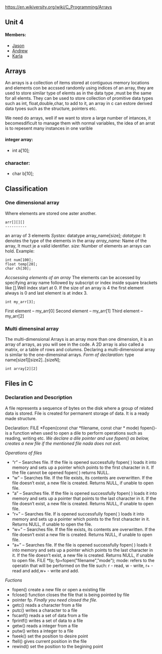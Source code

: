 https://en.wikiversity.org/wiki/C_Programming/Arrays
## Unit 4 
#### Members: 
* [Jason](https://github.com/JasonPinelo95/Programming_2/edit/master/UNIT_4)
* [Andrew]()
* [Karla](https://github.com/karlave14/C--and-python/blob/master/arraysfiles3.md)

## Arrays 

An arrays is a collection of items stored at contiguous memory 
locations and elements con be accssed randomly using indices of 
an array, they are used to store similar type of elemts as in
the data type ,must be the same for all elemts. 
They can be used to store collection of promitive data types 
such as int, float,double,char, to add to it, an array in c can
estore derived data tyoes such as the structure, pointers etc. 

We need do arrays, well if we want to store a large number of
intances, it becomesdificult to manage them with normal variables, 
the idea of an arrat is to repesent many instances in one varible

#### integer array: 

 * int a[10];

### character:
 
 * char b[10];

## Classification 

### One dimensional array
Where elements are stored one aster another. 

	arr[][][]
	----------
   an array of 3 elements
 *Systax:* datatype array_name[size];
 *datatype:* It denotes the type of the elements in the array
 *array_name:* Name of the array, It muct je a valid identifier. 
 *size:* Number of elements an arrays can hold. 
Example: 

	int num[100];
	float temp[20];
	char ch[30];  
 *Accsessing elements of an array*
 The elements can be accessed by specifying array name followed 
by subscript or index inside square brackets like [].Well index 
start at 0. If the size of an array is 4 the first element always 
is 0 and last element is at index 3. 

	int my_arr[3];
 
 First element – my_arr[0]
 Second element – my_arr[1]
 Third element – my_arr[2]

### Multi dimensinal array   

 The multi-dimensional Arrays is an array more than one dimension, 
 it is an array of arrays, as you will see in the code. A 2D array 
 is also called a matrix, or a table of rows and columns.
 Declaring a multi-dimensional array is similar to 
 the one-dimensinal arrays. 
 *Form of declaration:*
  type name[size1][size2]..[sizeN];
       
	int array[2][2]

## Files in C 



### Declaration and Description 

A file represents a sequence of bytes on the disk where a group of related data is stored. File is created for permanent 
 storage of data. It is a ready made structure.

Declaration: FILE *Fopen(const char *filename, const char * mode)
fopen()- is a function when used to open a dile to perform 
 operations such as reading, writing etc. 
*We declare a dile pointer and use fopen() as below, creates 
 a new file if the mentioned file nada does not exit.*
	
  *Operations of files*
 * “r” – Searches file. If the file is opened successfully fopen( ) loads 
  it into memory and sets up a pointer which points to the first character in it. 
  If the file cannot be opened fopen( ) returns NULL.
 * “w” – Searches file. If the file exists, its contents are overwritten. If the file doesn’t exist, 
 a new file is created. Returns NULL, if unable to open file.
 * “a” – Searches file. If the file is opened successfully fopen( ) loads it into memory and sets up 
  a pointer that points to the last character in it. 
  If the file doesn’t exist, a new file is created. Returns NULL, if unable to open file.
 * “r+” – Searches file. If is opened successfully fopen( ) loads it into memory and sets up a pointer 
  which points to the first character in it. 
  Returns NULL, if unable to open the file.
 * “w+” – Searches file. If the file exists, its contents are overwritten. If the file doesn’t exist a 
  new file is created. Returns NULL, if unable to open file.
 * “a+” – Searches file. If the file is opened successfully fopen( ) loads it into memory and sets up a 
  pointer which points to the last character in it. 
  If the file doesn’t exist, a new file is created. Returns NULL, if unable to open file.
	FILE *fp;
	fp=fopen("filename","mode");
 mode: refers to the operatin that will be performed on the file
 such: r - read, w - write, r+ - read and add,w+ - write and add.

 *Fuctions*
 * fopen() create a new file or open a existing file
 * fclose() function closes the file that is being pointed by file 
 * pointer fp. *Finally you need closed the file.*
 * getc() reads a character from a file
 * putc() writes a character to a file
 * fscanf() reads a set of data from a file
 * fprintf() writes a set of data to a file
 * getw() reads a integer from a file
 * putw() writes a integer to a file
 * fseek() set the position to desire point
 * ftell() gives current position in the file
 * rewind() set the position to the begining point
